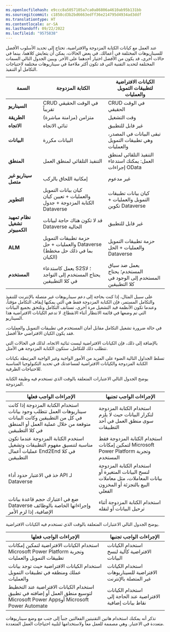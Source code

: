 ```yaml
---
ms.openlocfilehash: e9ccc8a5057105a7ca0a86806a4610ab95b131bb
ms.sourcegitcommit: c1858cd3b2bd6663edff36e214795d4934ad3ddf
ms.translationtype: HT
ms.contentlocale: ar-SA
ms.lasthandoff: 09/22/2022
ms.locfileid: "9575838"
---
```

عند العمل مع كيانات الكتابة المزدوجة والافتراضية، تحتاج إلى تحديد الأسلوب الأفضل للسيناريوهات المختلفة في أعمالك. في بعض الحالات، يمكن أن يتعايش كلاهما، بينما في حالات أخرى، قد يكون من الأفضل اختيار أحدهما على الآخر. ويبين الجدول التالي السمات المختلفة لتحديد التقنية التي قد تكون أكثر ملاءمةً في سيناريوهات مختلفة لاحتياجات التكامل أو التنفيذ.

|     السمة           |     الكتابة المزدوجة                                                                                      |     الكيانات الافتراضية لتطبيقات التمويل والعمليات                             |
|-------------------------|-----------------------------------------------------------------------------------------------------|----------------------------------------------------------------------------|
|     **السيناريو**            |     CRUD في الوقت الحقيقي تقريباً                                                                           |     CRUD في الوقت الحقيقي                                                       |
|     **الطريقة**              |     متزامن (مزامنة مباشرة)                                                                       |     وقت التشغيل                                                               |
|     **الاتجاه**           |     ثنائي الاتجاه                                                                                   |     غير قابل للتطبيق                                                       |
|     **البيانات**                |     البيانات مكررة                                                                            |     تبقى البيانات في المصدر، وهي تطبيقات التمويل والعمليات         |
|     **المنطق**               |     التنفيذ التلقائي لمنطق العمل                                                            |     التنفيذ التلقائي لمنطق العمل: يمكنك استدعاء إجراءات OData       |
|     **سيناريو غير متصل**    |     إمكانية اللحاق بالركب                                                                           |     غير مدعوم                                                          |
|     **التطوير**         |     كيان بيانات التمويل والعمليات + تعيين كيان الكتابة المزدوجة + جدول Dataverse             |     كيان بيانات تطبيقات التمويل والعمليات + تكوين Dataverse    |
|     **نظام تمهيد تشغيل الكمبيوتر**       |     قد لا تكون هناك حاجة لبيانات Dataverse الحالية                                               |     غير قابل للتطبيق                                                       |
|     **ALM**                 |     حزمة تطبيقات التمويل والعمليات + حل Dataverse (بما في ذلك حل مخطط الكيان)    |     حزمة تطبيقات التمويل والعمليات + الحل Dataverse             |
|     **المستخدم**                |     يعمل كاستدعاء S2S؛ لا يحتاج المستخدم إلى التواجد في كلا التطبيقين                                     |     يعمل ضد سياق المستخدم؛ يحتاج المستخدم إلى الوجود في كلا التطبيقين      |

على سبيل المثال، إذا كنت بحاجة إلى دعم سيناريوهات غير متصلة بالإنترنت للتنفيذ والتكامل المستمر، فإن الكتابة المزدوجة فقط هي التي يمكنها إيقاف التكامل مؤقتاً، وعندما تكون الأنظمة قيد التشغيل مرة أخرى، تستأنف التكامل وتلتحق بجميع البيانات التي تم وضعها في قائمة الانتظار أثناء الانقطاع. لا تدعم الكيانات الافتراضية هذا السيناريو. 

في حالة ضرورة تشغيل التكامل مقابل أمان المستخدم في تطبيقات التمويل والعمليات، فقد يكون الكيان الافتراضي حلاً أفضل. 

بالإضافة إلى ذلك، فإن الكيانات الافتراضية ليست ثنائية الاتجاه، لذلك في الحالات التي تتطلب ذلك للتكامل، ستكون الكتابة المزدوجة هي الأمثل. 

تسلط الجداول التالية الضوء على المزيد من الأمور الواجبة وغير الواجبة المرتبطة بكيانات الكتابة المزدوجة والكيانات الافتراضية لمساعدتك في تحديد التكنولوجيا المناسبة للاحتياجات الظرفية.

يوضح الجدول التالي الاعتبارات المتعلقة بالوقت الذي تستخدم فيه وظيفة الكتابة المزدوجة.

|     الإجراءات الواجب فعلها                                                                                                                                                     |     الإجراءات الواجب تجنبها                                                                                                           |
|------------------------------------------------------------------------------------------------------------------------------------------------------------|---------------------------------------------------------------------------------------------------------------------|
|     استخدام الكتابة المزدوجة إذا كانت سيناريوهات العمل تتطلب وجود بيانات في كل من التطبيقين وكانت البيانات متوقعة من خلال عملية العمل أو المنطق في كلا التطبيقين    |     استخدام الكتابة المزدوجة لتكرار البيانات حيث لا يلزم سوى منطق العمل في أحد التطبيقات                       |
|     استخدم الكتابة المزدوجة عندما تكون مناسبة لتنسيق مفهوم التطبيقات وتشغيل عمليات أعمال End2End في كلا التطبيقين                                   |     استخدام الكتابة المزدوجة فقط لتمكين إمكانات Microsoft Power Platform وتجربة المستخدم                       |
|     خذ في الاعتبار حدود أداء API لـ Dataverse                                                                                                        |     استخدام الكتابة المزدوجة لنسخ البيانات المتغيرة أو بيانات المعاملات، مثل معاملات البيع بالتجزئة أو المخزون الفعلي    |
|     ضع في اعتبارك حجم قاعدة بيانات Dataverse وإجراءاتها الخاصة بالوظائف الإضافية، إذا لزم الأمر                                                                            |     استخدام الكتابة المزدوجة أثناء ترحيل البيانات أو لنقله                                                                 |

يوضح الجدول التالي الاعتبارات المتعلقة بالوقت الذي تستخدم فيه الكيانات الافتراضية.

|     الإجراءات الواجب فعلها                                                                                                                                        |     الإجراءات الواجب تجنبها                                                       |
|-----------------------------------------------------------------------------------------------------------------------------------------------|-----------------------------------------------------------------|
|     استخدام الكيانات الافتراضية لتمكين إمكانات Microsoft Power Platform وتجربة تطبيقات التمويل والعمليات                   |     استخدام الكيانات الافتراضية كآلية لنسخ البيانات             |
|     استخدام الكيانات الافتراضية حيث توجد بيانات عملك ومنطقه في تطبيقات التمويل والعمليات                                           |     استخدام الكيانات الافتراضية للسيناريوهات غير المتصلة بالإنترنت                |
|     استخدام الكيانات الافتراضية عند التخطيط لتوسيع منطق العمل أو إضافته في تطبيق Microsoft Power Appsأو Microsoft Power Automate    |     استخدام الكيانات الافتراضية عند الحاجة إلى نقاط بيانات إضافية    |

تذكر أنه يمكنك استخدام هاتين التقنيتين الفعالتين جنباً إلى جنب مع وضع سيناريوهات متعددة في الاعتبار. وهي مصممة للعمل معاً ولاستخدامها لتلبية احتياجات العمل المتعددة.